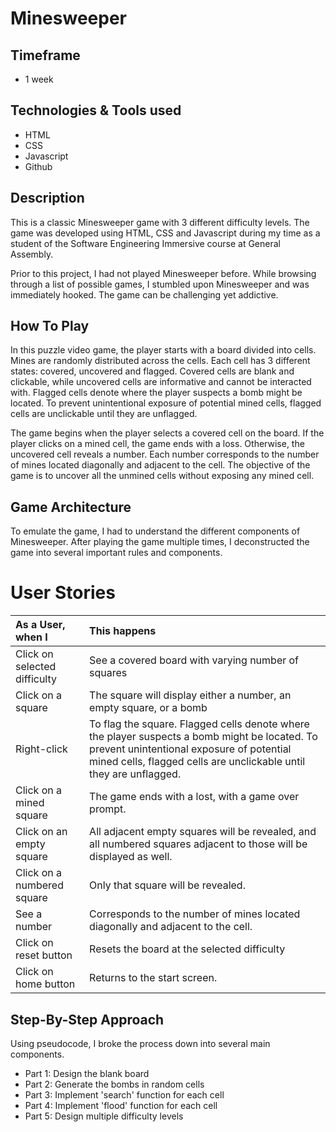# Minesweeper

## Timeframe
  * 1 week

## Technologies & Tools used
  * HTML
  * CSS
  * Javascript
  * Github

## Description
This is a classic Minesweeper game with 3 different difficulty levels. The game was developed using HTML, CSS and Javascript during my time as a student of the Software Engineering Immersive course at General Assembly.

Prior to this project, I had not played Minesweeper before. While browsing through a list of possible games, I stumbled upon Minesweeper and was immediately hooked. The game can be challenging yet addictive.

## How To Play
In this puzzle video game, the player starts with a board divided into cells. Mines are randomly distributed across the cells. Each cell has 3 different states: covered, uncovered and flagged. Covered cells are blank and clickable, while uncovered cells are informative and cannot be interacted with. Flagged cells denote where the player suspects a bomb might be located. To prevent unintentional exposure of potential mined cells, flagged cells are unclickable until they are unflagged. 

The game begins when the player selects a covered cell on the board. If the player clicks on a mined cell, the game ends with a loss.
Otherwise, the uncovered cell reveals a number. Each number corresponds to the number of mines located diagonally and adjacent to the cell. The objective of the game is to uncover all the unmined cells without exposing any mined cell. 


## Game Architecture
To emulate the game, I had to understand the different components of Minesweeper. After playing the game multiple times, I deconstructed the game into several important rules and components.



# User Stories
| As a User, when I                        |  This happens                
| :--------------------------------------- |:-----------------------------------------------|
| Click on selected difficulty             |  See a covered board with varying number of squares
| Click on a square                        |  The square will display either a number, an empty square, or a bomb
| Right-click                              |  To flag the square. Flagged cells denote where the player suspects a bomb might be located. To prevent unintentional exposure of potential mined cells, flagged cells are unclickable until they are unflagged.
| Click on a mined square                  |  The game ends with a lost, with a game over prompt. 
| Click on an empty square                 |  All adjacent empty squares will be revealed, and all numbered squares adjacent to those will be displayed as well.
| Click on a numbered square               |  Only that square will be revealed.
| See a number                             |  Corresponds to the number of mines located diagonally and adjacent to the cell. 
| Click on reset button                    |  Resets the board at the selected difficulty
| Click on home button                     |  Returns to the start screen.

## Step-By-Step Approach
Using pseudocode, I broke the process down into several main components.
  * Part 1: Design the blank board
  * Part 2: Generate the bombs in random cells
  * Part 3: Implement 'search' function for each cell
  * Part 4: Implement 'flood' function for each cell
  * Part 5: Design multiple difficulty levels

